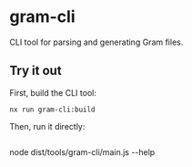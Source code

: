 # gram-cli

CLI tool for parsing and generating Gram files.

## Try it out

First, build the CLI tool:

```
nx run gram-cli:build
```

Then, run it directly:

```

```
node dist/tools/gram-cli/main.js --help
```